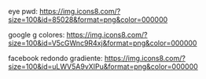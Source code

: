 eye pwd: https://img.icons8.com/?size=100&id=85028&format=png&color=000000

google g colores: https://img.icons8.com/?size=100&id=V5cGWnc9R4xj&format=png&color=000000

facebook redondo gradiente: https://img.icons8.com/?size=100&id=uLWV5A9vXIPu&format=png&color=000000
